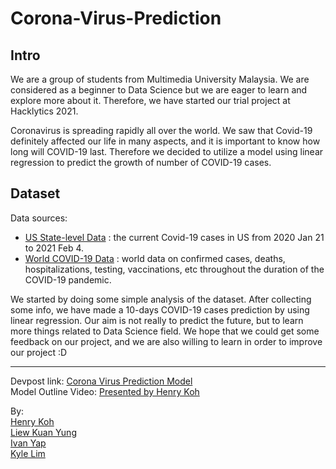 # Corona-Virus-Prediction

## Intro
We are a group of students from Multimedia University Malaysia. We are considered as a beginner to Data Science but we are eager to learn and explore more about it. Therefore, we have started our trial project at Hacklytics 2021.

Coronavirus is spreading rapidly all over the world. We saw that Covid-19 definitely affected our life in many aspects, and it is important to know how long will COVID-19 last. Therefore we decided to utilize a model using linear regression to predict the growth of number of COVID-19 cases. 

## Dataset
Data sources:
- [US State-level Data](https://github.com/nytimes/covid-19-data) : the current Covid-19 cases in US from 2020 Jan 21 to 2021 Feb 4.
- [World COVID-19 Data](https://github.com/owid/covid-19-data/tree/master/public/data) : world data on confirmed cases, deaths, hospitalizations, testing, vaccinations, etc throughout the duration of the COVID-19 pandemic.

We started by doing some simple analysis of the dataset. After collecting some info, we have made a 10-days COVID-19 cases prediction by using linear regression. Our aim is not really to predict the future, but to learn more things related to Data Science field. We hope that we could get some feedback on our project, and we are also willing to learn in order to improve our project :D 

------

Devpost link: [Corona Virus Prediction Model](https://devpost.com/software/corona-virus-prediction-model) <br>
Model Outline Video: [Presented by Henry Koh](https://www.youtube.com/watch?v=ylXHFLKTybg) <br>

By: <br>
[Henry Koh](https://github.com/hanyikoh) <br>
[Liew Kuan Yung](https://github.com/LiewKuanYung) <br>
[Ivan Yap](https://github.com/ivanyap0612) <br>
[Kyle Lim](https://github.com/kyle-lyk) <br>
